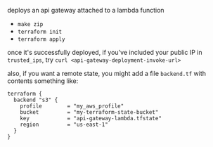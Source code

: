 deploys an api gateway attached to a lambda function

 - `make zip`
 - `terraform init`
 - `terraform apply`
 
 once it's successfully deployed, if you've included your public IP in `trusted_ips`, try `curl <api-gateway-deployment-invoke-url>`

also, if you want a remote state, you might add a file `backend.tf` with contents something like:

```
terraform {
  backend "s3" {
    profile        = "my_aws_profile"
    bucket         = "my-terraform-state-bucket"
    key            = "api-gateway-lambda.tfstate"
    region         = "us-east-1"
  }
}
```

